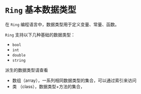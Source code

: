 # ```Ring``` 基本数据类型

在 ```Ring``` 编程语言中，数据类型用于定义变量、常量、函数。

```Ring``` 支持以下几种基础的数据类型：
- ```bool```
- ```int```
- ```double```
- ```string```


派生的数据类型请查看

- 数组（array），一系列相同数据类型的集合，可以通过索引来访问 
- 类 （class），数据类型+方法的集合，

